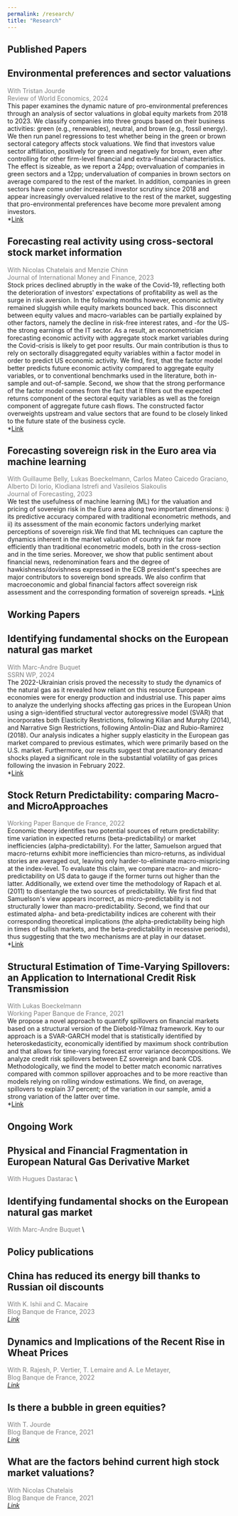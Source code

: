 ```yaml
---
permalink: /research/
title: "Research"
---
```

 
 
  <h2> Published Papers </h2>
 
## Environmental preferences and sector valuations
<span style="color:grey">With Tristan Jourde</span> \
<span style="color:grey">Review of World Economics, 2024 </span>  \
This paper examines the dynamic nature of pro-environmental preferences through an analysis of sector valuations in global equity markets from 2018 to 2023. We classify companies into three groups based on their business activities: green (e.g., renewables), neutral, and brown (e.g., fossil energy). We then run panel regressions to test whether being in the green or brown sectoral category affects stock valuations. We find that investors value sector affiliation, positively for green and negatively for brown, even after controlling for other firm-level financial and extra-financial characteristics. The effect is sizeable, as we report a 24pp; overvaluation of companies in green sectors and a 12pp; undervaluation of companies in brown sectors on average compared to the rest of the market. In addition, companies in green sectors have come under increased investor scrutiny since 2018 and appear increasingly overvalued relative to the rest of the market, suggesting that pro-environmental preferences have become more prevalent among investors.\
*[Link](https://link.springer.com/article/10.1007/s10290-024-00537-5)
 
 
## Forecasting real activity using cross-sectoral stock market information
<span style="color:grey">With Nicolas Chatelais and Menzie Chinn</span> \
<span style="color:grey">Journal of International Money and Finance, 2023 </span>  \
Stock prices declined abruptly in the wake of the Covid-19, reflecting both the deterioration of investors' expectations of profitability as well as the surge in risk aversion. In the following months however, economic activity remained sluggish while equity markets bounced back. This disconnect between equity values and macro-variables can be partially explained by other factors, namely the decline in risk-free interest rates, and -for the US- the strong earnings of the IT sector. As a result, an econometrician forecasting economic activity with aggregate stock market variables during the Covid-crisis is likely to get poor results. Our main contribution is thus to rely on sectorally disaggregated equity variables within a factor model in order to predict US economic activity. We find, first, that the factor model better predicts future economic activity compared to aggregate equity variables, or to conventional benchmarks used in the literature, both in-sample and out-of-sample. Second, we show that the strong performance of the factor model comes from the fact that it filters out the expected returns component of the sectoral equity variables as well as the foreign component of aggregate future cash flows. The constructed factor overweights upstream and value sectors that are found to be closely linked to the future state of the business cycle.\
*[Link](https://www.sciencedirect.com/science/article/abs/pii/S0261560623000013)

## Forecasting sovereign risk in the Euro area via machine learning
<span style="color:grey">With Guillaume Belly, Lukas Boeckelmann, Carlos Mateo Caicedo Graciano, Alberto Di Iorio, Klodiana Istrefi and Vasileios Siakoulis</span> \
<span style="color:grey">Journal of Forecasting, 2023 </span>  \
We test the usefulness of machine learning (ML) for the valuation and pricing of sovereign risk in the Euro area along two important dimensions: i) its predictive accuracy compared with traditional econometric methods, and ii) its assessment of the main economic factors underlying market perceptions of sovereign risk.We find that ML techniques can capture the dynamics inherent in the market valuation of country risk far more efficiently than traditional econometric models, both in the cross-section and in the time series. Moreover, we show that public sentiment about financial news, redenomination fears and the degree of hawkishness/dovishness expressed in the ECB president's speeches are major contributors to sovereign bond spreads. We also confirm that macroeconomic and global financial factors affect sovereign risk assessment and the corresponding formation of sovereign spreads.
*[Link](https://onlinelibrary.wiley.com/doi/abs/10.1002/for.2938)

 
 <h2> Working Papers </h2>
 
## Identifying fundamental shocks on the European natural gas market
<span style="color:grey">With Marc-Andre Buquet </span> \
<span style="color:grey">SSRN WP, 2024 </span>  \
The 2022-Ukrainian crisis proved the necessity to study the dynamics of the natural gas as it revealed how reliant on this resource European economies were for energy production and industrial use. This paper aims to analyze the underlying shocks affecting gas prices in the European Union using a sign-identified structural vector autoregressive model (SVAR) that incorporates both Elasticity Restrictions, following Kilian and Murphy (2014), and Narrative Sign Restrictions, following Antolin-Diaz and Rubio-Ramirez (2018). Our analysis indicates a higher supply elasticity in the European gas market compared to previous estimates, which were primarily based on the U.S. market. Furthermore, our results suggest that precautionary demand shocks played a significant role in the substantial volatility of gas prices following the invasion in February 2022.\
*[Link](https://papers.ssrn.com/sol3/papers.cfm?abstract_id=4890626) 

## Stock Return Predictability: comparing Macro- and MicroApproaches 
<span style="color:grey">Working Paper Banque de France, 2022 </span>  \
Economic theory identifies two potential sources of return predictability: time variation in expected returns (beta-predictability) or market inefficiencies (alpha-predictability). For the latter, Samuelson argued that macro-returns exhibit more inefficiencies than micro-returns, as individual stories are averaged out, leaving only harder-to-eliminate macro-mispricing at the index-level. To evaluate this claim, we compare macro- and micro-predictability on US data to gauge if the former turns out higher than the latter. Additionally, we extend over time the methodology of Rapach et al. (2011) to disentangle the two sources of predictability. We first find that Samuelson's view appears incorrect, as micro-predictability is not structurally lower than macro-predictability. Second, we find that our estimated alpha- and beta-predictability indices are coherent with their corresponding theoretical implications (the alpha-predictability being high in times of bullish markets, and the beta-predictability in recessive periods), thus suggesting that the two mechanisms are at play in our dataset. \
*[Link](chrome-extension://efaidnbmnnnibpcajpcglclefindmkaj/https://www.banque-france.fr/system/files/2023-01/wp891.pdf) 

## Structural Estimation of Time-Varying Spillovers: an Application to International Credit Risk Transmission
<span style="color:grey">With Lukas Boeckelmann</span> \
<span style="color:grey">Working Paper Banque de France, 2021 </span>  \
We propose a novel approach to quantify spillovers on financial markets based on a structural version of the Diebold-Yilmaz framework. Key to our approach is a SVAR-GARCH model that is statistically identified by heteroskedasticity, economically identified by maximum shock contribution and that allows for time-varying forecast error variance decompositions. We analyze credit risk spillovers between EZ sovereign and bank CDS. Methodologically, we find the model to better match economic narratives compared with common spillover approaches and to be more reactive than models relying on rolling window estimations. We find, on average, spillovers to explain 37 percent; of the variation in our sample, amid a strong variation of the latter over time. \
*[Link](https://publications.banque-france.fr/sites/default/files/medias/documents/wp798.pdf) 


<h2> Ongoing Work </h2>
 
## Physical and Financial Fragmentation in European Natural Gas Derivative Market
<span style="color:grey">With Hugues Dastarac</span> \

## Identifying fundamental shocks on the European natural gas market
<span style="color:grey">With Marc-Andre Buquet</span> \
 
 

 <h2> Policy publications </h2>
  
## China has reduced its energy bill thanks to Russian oil discounts
<span style="color:grey">With K. Ishii and C. Macaire</span> \
<span style="color:grey">Blog Banque de France, 2023 </span>  \
*[Link](https://www.banque-france.fr/en/publications-and-statistics/publications/china-has-reduced-its-energy-bill-thanks-russian-oil-discounts)*

## Dynamics and Implications of the Recent Rise in Wheat Prices
<span style="color:grey">With R. Rajesh, P. Vertier, T. Lemaire and A. Le Metayer, </span> \
<span style="color:grey">Blog Banque de France, 2022 </span>  \
*[Link](https://www.banque-france.fr/en/publications-and-statistics/publications/dynamics-and-implications-recent-rise-wheat-prices)*

## Is there a bubble in green equities?
<span style="color:grey">With T. Jourde</span> \
<span style="color:grey">Blog Banque de France, 2021 </span>  \
*[Link](https://www.banque-france.fr/en/publications-and-statistics/publications/there-bubble-green-equities)*

## What are the factors behind current high stock market valuations?
<span style="color:grey">With Nicolas Chatelais</span> \
<span style="color:grey">Blog Banque de France, 2021 </span>  \
*[Link](https://blocnotesdeleco.banque-france.fr/en/blog-entry/what-are-factors-behind-current-high-stock-market-valuations)*









